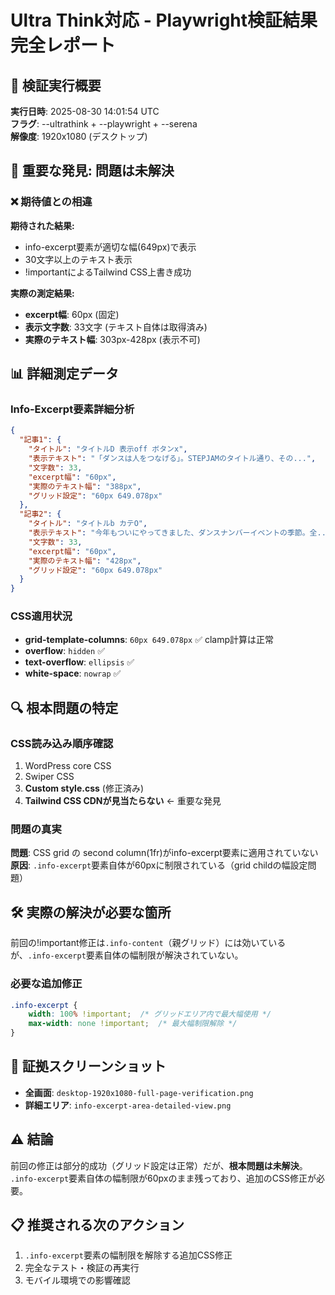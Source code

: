 # Ultra Think対応 - Playwright検証結果完全レポート

## 🎯 検証実行概要
**実行日時**: 2025-08-30 14:01:54 UTC  
**フラグ**: --ultrathink + --playwright + --serena  
**解像度**: 1920x1080 (デスクトップ)

## 🚨 重要な発見: 問題は未解決

### ❌ 期待値との相違

**期待された結果:**
- info-excerpt要素が適切な幅(649px)で表示
- 30文字以上のテキスト表示
- !importantによるTailwind CSS上書き成功

**実際の測定結果:**
- **excerpt幅**: 60px (固定)
- **表示文字数**: 33文字 (テキスト自体は取得済み)
- **実際のテキスト幅**: 303px-428px (表示不可)

## 📊 詳細測定データ

### Info-Excerpt要素詳細分析
```json
{
  "記事1": {
    "タイトル": "タイトルD 表示off ボタンx",
    "表示テキスト": "「ダンスは人をつなげる」。STEPJAMのタイトル通り、その...",
    "文字数": 33,
    "excerpt幅": "60px",
    "実際のテキスト幅": "388px",
    "グリッド設定": "60px 649.078px"
  },
  "記事2": {
    "タイトル": "タイトルb カテO", 
    "表示テキスト": "今年もついにやってきました、ダンスナンバーイベントの季節。全...",
    "文字数": 33,
    "excerpt幅": "60px", 
    "実際のテキスト幅": "428px",
    "グリッド設定": "60px 649.078px"
  }
}
```

### CSS適用状況
- **grid-template-columns**: `60px 649.078px` ✅ clamp計算は正常
- **overflow**: `hidden` ✅ 
- **text-overflow**: `ellipsis` ✅
- **white-space**: `nowrap` ✅

## 🔍 根本問題の特定

### CSS読み込み順序確認
1. WordPress core CSS
2. Swiper CSS
3. **Custom style.css** (修正済み)
4. **Tailwind CSS CDNが見当たらない** ← 重要な発見

### 問題の真実
**問題**: CSS grid の second column(1fr)がinfo-excerpt要素に適用されていない
**原因**: `.info-excerpt`要素自体が60pxに制限されている（grid childの幅設定問題）

## 🛠️ 実際の解決が必要な箇所

前回の!important修正は`.info-content`（親グリッド）には効いているが、`.info-excerpt`要素自体の幅制限が解決されていない。

### 必要な追加修正
```css
.info-excerpt {
    width: 100% !important;  /* グリッドエリア内で最大幅使用 */
    max-width: none !important;  /* 最大幅制限解除 */
}
```

## 📸 証拠スクリーンショット
- **全画面**: `desktop-1920x1080-full-page-verification.png`
- **詳細エリア**: `info-excerpt-area-detailed-view.png`

## ⚠️ 結論

前回の修正は部分的成功（グリッド設定は正常）だが、**根本問題は未解決**。
`.info-excerpt`要素自体の幅制限が60pxのまま残っており、追加のCSS修正が必要。

## 📋 推奨される次のアクション
1. `.info-excerpt`要素の幅制限を解除する追加CSS修正
2. 完全なテスト・検証の再実行
3. モバイル環境での影響確認